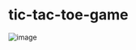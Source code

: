 # tic-tac-toe-game
![image](https://user-images.githubusercontent.com/119007476/222549161-401a3ad1-4f6e-47ab-9bfa-45d3c356dd64.png)
